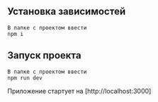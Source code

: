 ## Установка зависимостей

```
В папке с проектом ввести
npm i 
``` 

## Запуск проекта 

```
В папке с проектом ввести
npm run dev
``` 

Приложение стартует на [http://localhost:3000] 